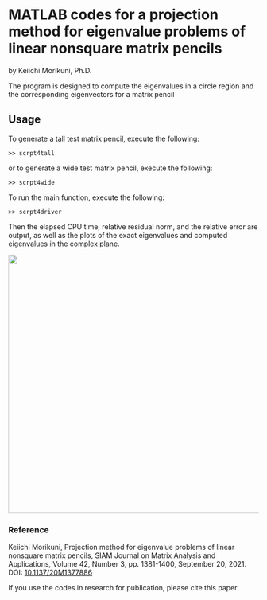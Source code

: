 # MATLAB codes for a projection method for eigenvalue problems of linear nonsquare matrix pencils

by Keiichi Morikuni, Ph.D.

The program is designed to compute the eigenvalues in a circle region and the corresponding eigenvectors for a matrix pencil

## Usage

To generate a tall test matrix pencil, execute the following:
```
>> scrpt4tall
```
or to generate a wide test matrix pencil, execute the following:
```
>> scrpt4wide
```

To run the main function, execute the following:
```
>> scrpt4driver
```
Then the elapsed CPU time, relative residual norm, and the relative error are output, as well as the plots of the exact eigenvalues and computed eigenvalues in the complex plane.

<img src="https://user-images.githubusercontent.com/15831262/137937710-319a4a88-c14f-4702-a52e-418b2c5567f4.jpg" width="520pt">

### Reference
Keiichi Morikuni, Projection method for eigenvalue problems of linear nonsquare matrix pencils,
SIAM Journal on Matrix Analysis and Applications, Volume 42, Number 3,
pp. 1381-1400, September 20, 2021. DOI: [10.1137/20M1377886](https://doi.org/10.1137/20M1377886)

If you use the codes in research for publication, please cite this paper.
